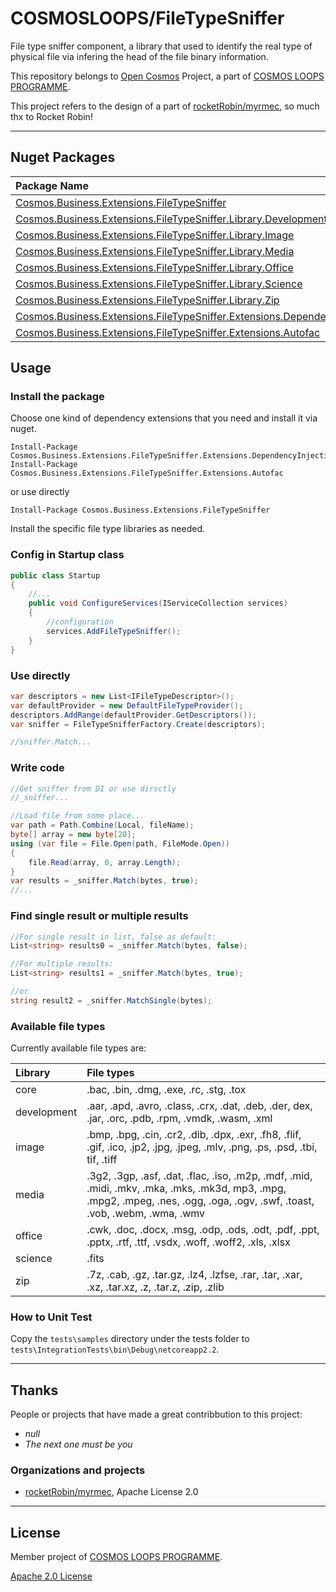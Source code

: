 # COSMOSLOOPS/FileTypeSniffer

File type sniffer component, a library that used to identify the real type of physical file via infering the head of the file binary information. 

This repository belongs to [Open Cosmos](https://github.com/cosmos-open) Project, a part of [COSMOS LOOPS PROGRAMME](https://github.com/cosmos-loops/).

This project refers to the design of a part of [rocketRobin/myrmec](https://github.com/rocketRobin/myrmec), so much thx to Rocket Robin!

---

## Nuget Packages

| Package Name                                                                                                                                                                           | Version                                                                                                           | Downloads                                                                                                          |
| :------------------------------------------------------------------------------------------------------------------------------------------------------------------------------------- | :---------------------------------------------------------------------------------------------------------------- | :----------------------------------------------------------------------------------------------------------------- |
| [Cosmos.Business.Extensions.FileTypeSniffer](https://www.nuget.org/packages/Cosmos.Business.Extensions.FileTypeSniffer/)                                                               | ![](https://img.shields.io/nuget/v/Cosmos.Business.Extensions.FileTypeSniffer.svg)                                | ![](https://img.shields.io/nuget/dt/Cosmos.Business.Extensions.FileTypeSniffer.svg)                                |
| [Cosmos.Business.Extensions.FileTypeSniffer.Library.Development](https://www.nuget.org/packages/Cosmos.Business.Extensions.FileTypeSniffer.Library.Development/)                       | ![](https://img.shields.io/nuget/v/Cosmos.Business.Extensions.FileTypeSniffer.Library.Development.svg)            | ![](https://img.shields.io/nuget/dt/Cosmos.Business.Extensions.FileTypeSniffer.Library.Development.svg)            |
| [Cosmos.Business.Extensions.FileTypeSniffer.Library.Image](https://www.nuget.org/packages/Cosmos.Business.Extensions.FileTypeSniffer.Library.Image/)                                   | ![](https://img.shields.io/nuget/v/Cosmos.Business.Extensions.FileTypeSniffer.Library.Image.svg)                  | ![](https://img.shields.io/nuget/dt/Cosmos.Business.Extensions.FileTypeSniffer.Library.Image.svg)                  |
| [Cosmos.Business.Extensions.FileTypeSniffer.Library.Media](https://www.nuget.org/packages/Cosmos.Business.Extensions.FileTypeSniffer.Library.Media/)                                   | ![](https://img.shields.io/nuget/v/Cosmos.Business.Extensions.FileTypeSniffer.Library.Media.svg)                  | ![](https://img.shields.io/nuget/dt/Cosmos.Business.Extensions.FileTypeSniffer.Library.Media.svg)                  |
| [Cosmos.Business.Extensions.FileTypeSniffer.Library.Office](https://www.nuget.org/packages/Cosmos.Business.Extensions.FileTypeSniffer.Library.Office/)                                 | ![](https://img.shields.io/nuget/v/Cosmos.Business.Extensions.FileTypeSniffer.Library.Office.svg)                 | ![](https://img.shields.io/nuget/dt/Cosmos.Business.Extensions.FileTypeSniffer.Library.Office.svg)                 |
| [Cosmos.Business.Extensions.FileTypeSniffer.Library.Science](https://www.nuget.org/packages/Cosmos.Business.Extensions.FileTypeSniffer.Library.Science/)                               | ![](https://img.shields.io/nuget/v/Cosmos.Business.Extensions.FileTypeSniffer.Library.Science.svg)                | ![](https://img.shields.io/nuget/dt/Cosmos.Business.Extensions.FileTypeSniffer.Library.Science.svg)                |
| [Cosmos.Business.Extensions.FileTypeSniffer.Library.Zip](https://www.nuget.org/packages/Cosmos.Business.Extensions.FileTypeSniffer.Library.Zip/)                                       | ![](https://img.shields.io/nuget/v/Cosmos.Business.Extensions.FileTypeSniffer.Library.Zip.svg)                    | ![](https://img.shields.io/nuget/dt/Cosmos.Business.Extensions.FileTypeSniffer.Library.Zip.svg)                    |
| [Cosmos.Business.Extensions.FileTypeSniffer.Extensions.DependencyInjection](https://www.nuget.org/packages/Cosmos.Business.Extensions.FileTypeSniffer.Extensions.DependencyInjection/) | ![](https://img.shields.io/nuget/v/Cosmos.Business.Extensions.FileTypeSniffer.Extensions.DependencyInjection.svg) | ![](https://img.shields.io/nuget/dt/Cosmos.Business.Extensions.FileTypeSniffer.Extensions.DependencyInjection.svg) |
| [Cosmos.Business.Extensions.FileTypeSniffer.Extensions.Autofac](https://www.nuget.org/packages/Cosmos.Business.Extensions.FileTypeSniffer.Extensions.Autofac/)                         | ![](https://img.shields.io/nuget/v/Cosmos.Business.Extensions.FileTypeSniffer.Extensions.Autofac.svg)             | ![](https://img.shields.io/nuget/dt/Cosmos.Business.Extensions.FileTypeSniffer.Extensions.Autofac.svg)             |

## Usage

### Install the package

Choose one kind of dependency extensions that you need and install it via nuget.

```
Install-Package Cosmos.Business.Extensions.FileTypeSniffer.Extensions.DependencyInjection
Install-Package Cosmos.Business.Extensions.FileTypeSniffer.Extensions.Autofac
```

or use directly

```
Install-Package Cosmos.Business.Extensions.FileTypeSniffer
```

Install the specific file type libraries as needed.

### Config in Startup class

```c#
public class Startup
{
    //...
    public void ConfigureServices(IServiceCollection services)
    {
        //configuration
        services.AddFileTypeSniffer();
    }
}
```

### Use directly

```c#
var descriptors = new List<IFileTypeDescriptor>();
var defaultProvider = new DefaultFileTypeProvider();
descriptors.AddRange(defaultProvider.GetDescriptors());
var sniffer = FileTypeSnifferFactory.Create(descriptors);

//sniffer.Match...
```

### Write code

```c#
//Get sniffer from DI or use dirsctly
//_sniffer...

//Load file from some place...
var path = Path.Combine(Local, fileName);
byte[] array = new byte[20];
using (var file = File.Open(path, FileMode.Open))
{
    file.Read(array, 0, array.Length);
}
var results = _sniffer.Match(bytes, true);
//...
```

### Find single result or multiple results

```c#
//For single result in list, false as default:
List<string> results0 = _sniffer.Match(bytes, false);

//For multiple results:
List<string> results1 = _sniffer.Match(bytes, true);

//or
string result2 = _sniffer.MatchSingle(bytes);
```

### Available file types

Currently available file types are:

| Library     | File types                                                                                                                                                                    |
| :---------- | :---------------------------------------------------------------------------------------------------------------------------------------------------------------------------- |
| core        | .bac, .bin, .dmg, .exe, .rc, .stg, .tox                                                                                                                                       |
| development | .aar, .apd, .avro, .class, .crx, .dat, .deb, .der, dex, .jar, .orc, .pdb, .rpm, .vmdk, .wasm, .xml                                                                            |
| image       | .bmp, .bpg, .cin, .cr2, .dib, .dpx, .exr, .fh8, .flif, .gif, .ico, .jp2, .jpg, .jpeg, .mlv, .png, .ps, .psd, .tbi, tif, .tiff                                                 |
| media       | .3g2, .3gp, .asf, .dat, .flac, .iso, .m2p, .mdf, .mid, .midi, .mkv, .mka, .mks, .mk3d, mp3, .mpg, .mpg2, .mpeg, .nes, .ogg, .oga, .ogv, .swf, .toast, .vob, .webm, .wma, .wmv |
| office      | .cwk, .doc, .docx, .msg, .odp, .ods, .odt, .pdf, .ppt, .pptx, .rtf, .ttf, .vsdx, .woff, .woff2, .xls, .xlsx                                                                   |
| science     | .fits                                                                                                                                                                         |
| zip         | .7z, .cab, .gz, .tar.gz, .lz4, .lzfse, .rar, .tar, .xar, .xz, .tar.xz, .z, .tar.z, .zip, .zlib                                                                                |

### How to Unit Test

Copy the `tests\samples` directory under the tests folder to `tests\IntegrationTests\bin\Debug\netcoreapp2.2`.

---

## Thanks

People or projects that have made a great contribbution to this project:

- _null_
- _The next one must be you_

### Organizations and projects

- [rocketRobin/myrmec](https://github.com/rocketRobin/myrmec), Apache License 2.0

---

## License

Member project of [COSMOS LOOPS PROGRAMME](https://github.com/cosmos-loops).

[Apache 2.0 License](/LICENSE)
